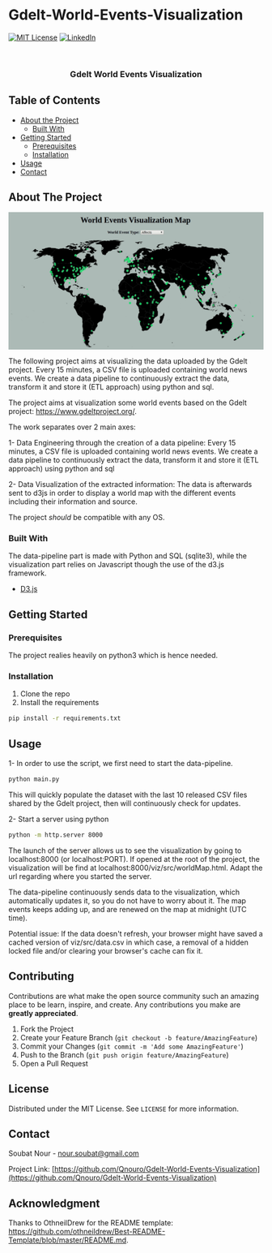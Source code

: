 # Gdelt-World-Events-Visualization

[![MIT License][license-shield]][license-url]
[![LinkedIn][linkedin-shield]][linkedin-url]

<!-- PROJECT LOGO -->
<br />
<p align="center">
  <h3 align="center">Gdelt World Events Visualization</h3>
</p>



<!-- TABLE OF CONTENTS -->
## Table of Contents

* [About the Project](#about-the-project)
  * [Built With](#built-with)
* [Getting Started](#getting-started)
  * [Prerequisites](#prerequisites)
  * [Installation](#installation)
* [Usage](#usage)
* [Contact](#contact)



<!-- ABOUT THE PROJECT -->
## About The Project

<img align="center" src="World_map_visualization.gif">

The following project aims at visualizing the data uploaded by the Gdelt project. Every 15 minutes, a CSV file is uploaded containing world news events. We create a data pipeline to continuously extract the data, transform it and store it (ETL approach) using python and sql.

The project aims at visualization some world events based on the Gdelt project: https://www.gdeltproject.org/.


The work separates over 2 main axes:

  1- Data Engineering through the creation of a data pipeline: Every 15 minutes, a CSV file is uploaded containing world news events. We create a data pipeline to continuously extract the data, transform it and store it (ETL approach) using python and sql
  
  
  2- Data Visualization of the extracted information: The data is afterwards sent to d3js in order to display a world map with the different events including their information and source.
  
The project *should* be compatible with any OS.

### Built With
The data-pipeline part is made with Python and SQL (sqlite3), while the visualization part relies on Javascript though the use of the d3.js framework.
* [D3.js](https://d3js.org/)


<!-- GETTING STARTED -->
## Getting Started

### Prerequisites

The project realies heavily on python3 which is hence needed.

### Installation

1. Clone the repo
2. Install the requirements
```sh
pip install -r requirements.txt
```

<!-- USAGE EXAMPLES -->
## Usage

1- In order to use the script, we first need to start the data-pipeline.
```python
python main.py
```
This will quickly populate the dataset with the last 10 released CSV files shared by the Gdelt project, then will continuously check for updates.

2- Start a server using python
```sh
python -m http.server 8000
```
The launch of the server allows us to see the visualization by going to localhost:8000 (or localhost:PORT). If opened at the root of the project, the visualization will be find at localhost:8000/viz/src/worldMap.html. Adapt the url regarding where you started the server.

The data-pipeline continuously sends data to the visualization, which automatically updates it, so you do not have to worry about it. The map events keeps adding up, and are renewed on the map at midnight (UTC time).

Potential issue: If the data doesn't refresh, your browser might have saved a cached version of viz/src/data.csv in which case, a removal of a hidden locked file and/or clearing your browser's cache can fix it.

<!-- CONTRIBUTING -->
## Contributing

Contributions are what make the open source community such an amazing place to be learn, inspire, and create. Any contributions you make are **greatly appreciated**.

1. Fork the Project
2. Create your Feature Branch (`git checkout -b feature/AmazingFeature`)
3. Commit your Changes (`git commit -m 'Add some AmazingFeature'`)
4. Push to the Branch (`git push origin feature/AmazingFeature`)
5. Open a Pull Request



<!-- LICENSE -->
## License

Distributed under the MIT License. See `LICENSE` for more information.


<!-- CONTACT -->
## Contact

Soubat Nour - nour.soubat@gmail.com

Project Link: [https://github.com/Qnouro/Gdelt-World-Events-Visualization](https://github.com/Qnouro/Gdelt-World-Events-Visualization)

## Acknowledgment

Thanks to OthneilDrew for the README template: https://github.com/othneildrew/Best-README-Template/blob/master/README.md.



<!-- MARKDOWN LINKS & IMAGES -->
<!-- https://www.markdownguide.org/basic-syntax/#reference-style-links -->
[license-shield]: https://img.shields.io/github/license/othneildrew/Best-README-Template.svg?style=flat-square
[license-url]: https://github.com/Qnouro/Gdelt-World-Events-Visualization/blob/main/LICENSE
[linkedin-shield]: https://img.shields.io/badge/-LinkedIn-black.svg?style=flat-square&logo=linkedin&colorB=555
[linkedin-url]: https://linkedin.com/in/nour-soubat
